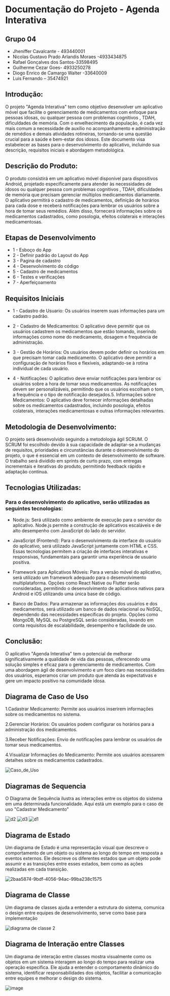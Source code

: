 # Documentação do Projeto - Agenda Interativa

## Grupo 04
- Jheniffer Cavalcante - 493440001
- Nicolas Gustavo Prado Arlandis Moraes -4933434875
- Rafael Gonçalves dos Santos-33598495
- Guilherme Cezar Goes- 4933250278
- Diogo Enrico de Camargo Walter -33640009
- Luis Fernando – 35474921


## Introdução:

O projeto "Agenda Interativa" tem como objetivo desenvolver um aplicativo móvel que facilite o gerenciamento de medicamentos com enfoque para pessoas idosas, ou qualquer pessoa com problemas cognitivos , TDAH, dificuldades de memória. Com o envelhecimento da população, é cada vez mais comum a necessidade de auxílio no acompanhamento e administração de remédios e demais atividades rotineiras, tornando-se uma questão crucial para a saúde e bem-estar dos idosos. Este documento visa estabelecer as bases para o desenvolvimento do aplicativo, incluindo sua descrição, requisitos iniciais e abordagem metodológica.


## Descrição do Produto:

O produto consistirá em um aplicativo móvel disponível para dispositivos Android, projetado especificamente para atender às necessidades de idosos ou qualquer pessoa com problemas cognitivos , TDAH, dificuldades de memória que precisam gerenciar múltiplos medicamentos diariamente. O aplicativo permitirá o cadastro de medicamentos, definição de horários para cada dose e receberá notificações para lembrar os usuários sobre a hora de tomar seus remédios. Além disso, fornecerá informações sobre os medicamentos cadastrados, como posologia, efeitos colaterais e interações medicamentosas.

## Etapas de Desenvolvimento 
- 1 -	Esboço do App
- 2 -	Definir padrão do Layout do App
- 3 -	Pagina de cadastro
- 4 -	Desenvolvimento do código
- 5 -	Cadastro de medicamentos
- 6 -	Testes e verificações
- 7 -	Aperfeiçoamento 




## Requisitos Iniciais

- 1 - Cadastro de Usuario: Os usuários inserem suas informações para um cadastro padrão.

- 2 - Cadastro de Medicamentos: O aplicativo deve permitir que os usuários cadastrem os medicamentos que estão tomando, inserindo informações como nome do medicamento, dosagem e frequência de administração.
  
- 3 - Gestão de Horários: Os usuários devem poder definir os horários em que precisam tomar cada medicamento. O aplicativo deve permitir a configuração de horários fixos e flexíveis, adaptando-se à rotina individual de cada usuário.
  
- 4 - Notificações: O aplicativo deve enviar notificações para lembrar os usuários sobre a hora de tomar seus medicamentos. As notificações devem ser personalizáveis, permitindo que os usuários escolham o tom, a frequência e o tipo de notificação desejados.5. Informações sobre Medicamentos: O aplicativo deve fornecer informações detalhadas sobre os medicamentos cadastrados, incluindo posologia, efeitos colaterais, interações medicamentosas e outras informações relevantes.

## Metodologia de Desenvolvimento:

O projeto será desenvolvido seguindo a metodologia ágil SCRUM. O SCRUM foi escolhido devido à sua capacidade de adaptar-se a mudanças de requisitos, prioridades e circunstâncias durante o desenvolvimento do projeto, o que é essencial em um contexto de desenvolvimento de software. O trabalho será dividido em sprints de curto prazo, com entregas incrementais e iterativas do produto, permitindo feedback rápido e adaptação contínua. 

## Tecnologias Utilizadas:

### Para o desenvolvimento do aplicativo, serão utilizadas as seguintes tecnologias:

- Node.js: Será utilizado como ambiente de execução para o servidor do aplicativo. Node.js permite a construção de aplicativos escaláveis e de alto desempenho com JavaScript do lado do servidor.

- JavaScript (Frontend): Para o desenvolvimento da interface do usuário do aplicativo, será utilizado JavaScript juntamente com HTML e CSS. Essas tecnologias permitem a criação de interfaces interativas e responsivas, fundamentais para garantir uma experiência de usuário positiva.

- Framework para Aplicativos Móveis: Para a versão móvel do aplicativo, será utilizado um framework adequado para o desenvolvimento multiplataforma. Opções como React Native ou Flutter serão consideradas, permitindo o desenvolvimento de aplicativos nativos para Android e iOS utilizando uma única base de código.

- Banco de Dados: Para armazenar as informações dos usuários e dos medicamentos, será utilizado um banco de dados relacional ou NoSQL, dependendo das necessidades específicas do projeto. Opções como MongoDB, MySQL ou PostgreSQL serão consideradas, levando em conta requisitos de escalabilidade, desempenho e facilidade de uso.

## Conclusão:

O aplicativo "Agenda Interativa" tem o potencial de melhorar significativamente a qualidade de vida das pessoas, oferecendo uma solução simples e eficaz para o gerenciamento de medicamentos. Com uma abordagem ágil de desenvolvimento e um foco claro nas necessidades dos usuários, esperamos criar um produto que atenda às expectativas e gere um impacto positivo na comunidade idosa.


## Diagrama de Caso de Uso

1.Cadastrar Medicamento: Permite aos usuários inserirem informações sobre os medicamentos no sistema.

2.Gerenciar Horários: Os usuários podem configurar os horários para a administração dos medicamentos.

3.Receber Notificações: Envio de notificações para lembrar os usuários de tomar seus medicamentos.

4.Visualizar Informações do Medicamento: Permite aos usuários acessarem detalhes sobre os medicamentos cadastrados.

![Caso_de_Uso](https://github.com/RafaelSantos0202/AgendaInterativa/assets/166449823/08c35701-df84-4d73-b8c6-0ae9625bd394)



## Diagramas de Sequencia

O Diagrama de Sequência ilustra as interações entre os objetos do sistema em uma determinada funcionalidade. Aqui está um exemplo para o caso de uso "Cadastrar Medicamento"


![d2](https://github.com/RafaelSantos0202/AgendaInterativa/assets/166449823/f49767ed-3ee2-407a-845b-57876ec0b114)
![d3](https://github.com/RafaelSantos0202/AgendaInterativa/assets/166449823/276ecbf9-b08e-41a0-a4b4-3f77a7fd17c4)
![d1](https://github.com/RafaelSantos0202/AgendaInterativa/assets/166449823/1b19360a-d06a-4685-935b-7a030aba62ca)


## Diagrama de Estado

Um diagrama de Estado é uma representação visual que descreve o comportamento de um objeto ou sistema ao longo do tempo em resposta a eventos externos. Ele descreve os diferentes estados que um objeto pode assumir e as transições entre esses estados, bem como as ações realizadas em cada transição.
  
![2baa5874-9bdf-4056-94ac-99ba238c1575](https://github.com/RafaelSantos0202/AgendaInterativa/assets/166449823/6c20084f-3185-4116-97ad-4cec3d85d1dd)


## Diagrama de Classe

Um diagrama de classes ajuda a entender a estrutura do sistema, comunica o design entre equipes de desenvolvimento, serve como base para implementação

![diagrama de classe 2](https://github.com/RafaelSantos0202/AgendaInterativa/assets/166449823/de02e04d-c984-42a5-b69f-acf8f40058a4)



## Diagrama de Interação entre Classes

Um diagrama de interação entre classes mostra visualmente como os objetos em um sistema interagem ao longo do tempo para realizar uma operação específica. Ele ajuda a entender o comportamento dinâmico do sistema, identificar responsabilidades dos objetos, facilitar a comunicação entre equipes e melhorar o design do sistema.

![image](https://github.com/RafaelSantos0202/AgendaInterativa/assets/166449823/973d1890-d729-483f-a00f-cfef5f5718ed)

